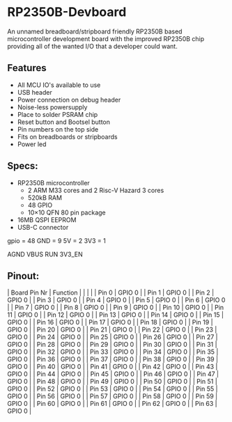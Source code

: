 # RP2350B-Devboard
An unnamed breadboard/stripboard friendly RP2350B based microcontroller development board with the improved RP2350B chip providing all of the wanted I/O that a developer could want.

## Features
* All MCU IO's available to use
* USB header
* Power connection on debug header
* Noise-less powersupply
* Place to solder PSRAM chip
* Reset button and Bootsel button
* Pin numbers on the top side
* Fits on breadboards or stripboards
* Power led

## Specs:
* RP2350B microcontroller
  - 2 ARM M33 cores and 2 Risc-V Hazard 3 cores
  - 520kB RAM
  - 48 GPIO
  - 10×10 QFN 80 pin package
* 16MB QSPI EEPROM
* USB-C connector

gpio = 48 
GND = 9
5V = 2
3V3 = 1

AGND
VBUS 
RUN
3V3_EN
 

## Pinout:
| Board Pin Nr | Function |
|	|	|
| Pin 0 | GPIO 0 |
| Pin 1 | GPIO 0 |
| Pin 2 | GPIO 0 |
| Pin 3 | GPIO 0 |
| Pin 4 | GPIO 0 |
| Pin 5 | GPIO 0 |
| Pin 6 | GPIO 0 |
| Pin 7 | GPIO 0 |
| Pin 8 | GPIO 0 |
| Pin 9 | GPIO 0 |
| Pin 10 | GPIO 0 |
| Pin 11 | GPIO 0 |
| Pin 12 | GPIO 0 |
| Pin 13 | GPIO 0 |
| Pin 14 | GPIO 0 |
| Pin 15 | GPIO 0 |
| Pin 16 | GPIO 0 |
| Pin 17 | GPIO 0 |
| Pin 18 | GPIO 0 |
| Pin 19 | GPIO 0 |
| Pin 20 | GPIO 0 |
| Pin 21 | GPIO 0 |
| Pin 22 | GPIO 0 |
| Pin 23 | GPIO 0 |
| Pin 24 | GPIO 0 |
| Pin 25 | GPIO 0 |
| Pin 26 | GPIO 0 |
| Pin 27 | GPIO 0 |
| Pin 28 | GPIO 0 |
| Pin 29 | GPIO 0 |
| Pin 30 | GPIO 0 |
| Pin 31 | GPIO 0 |
| Pin 32 | GPIO 0 |
| Pin 33 | GPIO 0 |
| Pin 34 | GPIO 0 |
| Pin 35 | GPIO 0 |
| Pin 36 | GPIO 0 |
| Pin 37 | GPIO 0 |
| Pin 38 | GPIO 0 |
| Pin 39 | GPIO 0 |
| Pin 40 | GPIO 0 |
| Pin 41 | GPIO 0 |
| Pin 42 | GPIO 0 |
| Pin 43 | GPIO 0 |
| Pin 44 | GPIO 0 |
| Pin 45 | GPIO 0 |
| Pin 46 | GPIO 0 |
| Pin 47 | GPIO 0 |
| Pin 48 | GPIO 0 |
| Pin 49 | GPIO 0 |
| Pin 50 | GPIO 0 |
| Pin 51 | GPIO 0 |
| Pin 52 | GPIO 0 |
| Pin 53 | GPIO 0 |
| Pin 54 | GPIO 0 |
| Pin 55 | GPIO 0 |
| Pin 56 | GPIO 0 |
| Pin 57 | GPIO 0 |
| Pin 58 | GPIO 0 |
| Pin 59 | GPIO 0 |
| Pin 60 | GPIO 0 |
| Pin 61 | GPIO 0 |
| Pin 62 | GPIO 0 |
| Pin 63 | GPIO 0 |
